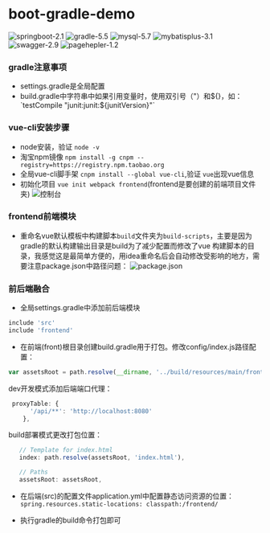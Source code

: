 # boot-gradle-demo
![springboot-2.1](https://img.shields.io/badge/springboot-2.1-brightgreen.svg?style=plastic)
![gradle-5.5](https://img.shields.io/badge/gradle-5.5-brightgreen.svg?style=plastic)
![mysql-5.7](https://img.shields.io/badge/mysql-5.7-brightgreen.svg?style=plastic)
![mybatisplus-3.1](https://img.shields.io/badge/mybatisplus-3.1-brightgreen.svg?style=plastic)
![swagger-2.9](https://img.shields.io/badge/swagger-2.9-brightgreen.svg?style=plastic)
![pagehepler-1.2](https://img.shields.io/badge/pagehepler-1.2-brightgreen.svg?style=plastic)

### gradle注意事项
- settings.gradle是全局配置
- build.gradle中字符串中如果引用变量时，使用双引号（"）和${}，如：
`testCompile "junit:junit:${junitVersion}"`

### vue-cli安装步骤
- node安装，验证 `node -v`
- 淘宝npm镜像 `npm install -g cnpm --registry=https://registry.npm.taobao.org`
- 全局vue-cli脚手架 `cnpm install --global vue-cli`,验证 `vue`出现vue信息
- 初始化项目 `vue init webpack frontend`(frontend是要创建的前端项目文件夹)
![控制台](https://user-images.githubusercontent.com/33916350/62928030-4dfe0200-bdea-11e9-902c-c82cfeccd4df.png)

### frontend前端模块
 - 重命名vue默认模板中构建脚本`build`文件夹为`build-scripts`，主要是因为gradle的默认构建输出目录是build为了减少配置而修改了vue
 构建脚本的目录，我感觉这是最简单方便的，用idea重命名后会自动修改受影响的地方，需要注意package.json中路径问题：
 ![package.json](https://user-images.githubusercontent.com/33916350/62998526-67f91c80-be9e-11e9-82c2-ee00a70ed95e.png)
 
### 前后端融合
 - 全局settings.gradle中添加前后端模块
 ```gradle
 include 'src'
 include 'frontend'
 ```
 
 - 在前端(front)根目录创建build.gradle用于打包。修改config/index.js路径配置：
 ```js
 var assetsRoot = path.resolve(__dirname, '../build/resources/main/frontend')
 ```
 dev开发模式添加后端端口代理：
 ```js
  proxyTable: {
       '/api/**': 'http://localhost:8080'
     },
 ```
 build部署模式更改打包位置：
 ```js
    // Template for index.html
    index: path.resolve(assetsRoot, 'index.html'),

    // Paths
    assetsRoot: assetsRoot,
```

 - 在后端(src)的配置文件application.yml中配置静态访问资源的位置：
 `spring.resources.static-locations: classpath:/frontend/`
 
 - 执行gradle的build命令打包即可
